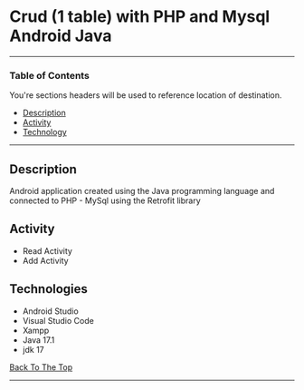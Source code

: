 # Crud (1 table) with PHP and Mysql Android Java

---

### Table of Contents

You're sections headers will be used to reference location of destination.

- [Description](#description)
- [Activity](#activity)
- [Technology](#technologies)

---

## Description

Android application created using the Java programming language and connected to PHP - MySql using the Retrofit library


## Activity

- Read Activity
- Add Activity


## Technologies

- Android Studio
- Visual Studio Code
- Xampp
- Java 17.1
- jdk 17

[Back To The Top](#academic-data-app)

---
